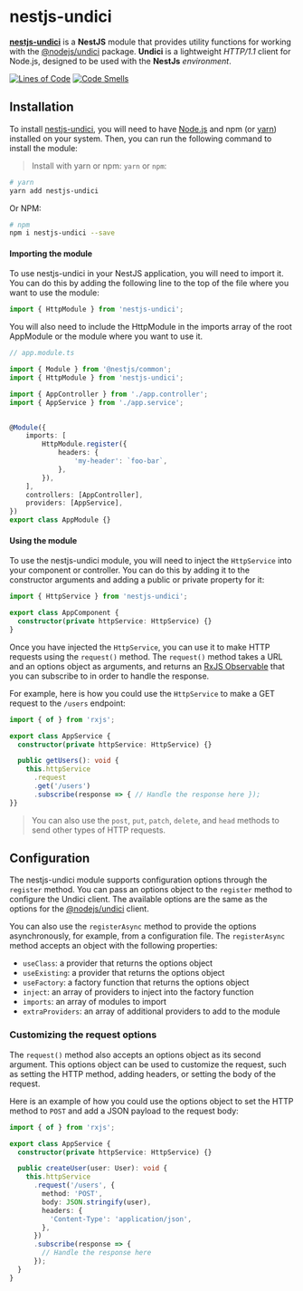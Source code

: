 # nestjs-undici

[**nestjs-undici**](/) is a **NestJS** module that provides utility functions for working with the [@nodejs/undici](https://github.com/nodejs/undici) package. **Undici** is a lightweight *HTTP/1.1* client for Node.js, designed to be used with the **NestJs** *environment*.

[![Lines of Code](https://sonarcloud.io/api/project_badges/measure?project=hebertcisco_nestjs-undici&metric=ncloc)](https://sonarcloud.io/summary/new_code?id=hebertcisco_nestjs-undici) [![Code Smells](https://sonarcloud.io/api/project_badges/measure?project=hebertcisco_nestjs-undici&metric=code_smells)](https://sonarcloud.io/summary/new_code?id=hebertcisco_nestjs-undici)

## Installation

To install [nestjs-undici](https://www.npmjs.com/package/nestjs-undici), you will need to have [Node.js](https://nodejs.org/en/download/) and npm (or [yarn](https://classic.yarnpkg.com/lang/en/docs/install/#windows-stable)) installed on your system. Then, you can run the following command to install the module:

> Install with yarn or npm: `yarn` or `npm`:

```bash
# yarn
yarn add nestjs-undici
```

Or NPM:

```bash
# npm
npm i nestjs-undici --save
```

#### Importing the module

To use nestjs-undici in your NestJS application, you will need to import it. You can do this by adding the following line to the top of the file where you want to use the module:

```ts
import { HttpModule } from 'nestjs-undici';
```

You will also need to include the HttpModule in the imports array of the root AppModule or the module where you want to use it.

```ts
// app.module.ts

import { Module } from '@nestjs/common';
import { HttpModule } from 'nestjs-undici';

import { AppController } from './app.controller';
import { AppService } from './app.service';

  
@Module({
    imports: [
        HttpModule.register({
            headers: {
                'my-header': `foo-bar`,
            },
        }),
    ],
    controllers: [AppController],
    providers: [AppService],
})
export class AppModule {}
```

#### Using the module

To use the nestjs-undici module, you will need to inject the `HttpService` into your component or controller. You can do this by adding it to the constructor arguments and adding a public or private property for it:

```ts
import { HttpService } from 'nestjs-undici';

export class AppComponent {
  constructor(private httpService: HttpService) {}
}
```

Once you have injected the `HttpService`, you can use it to make HTTP requests using the `request()` method. The `request()` method takes a URL and an options object as arguments, and returns an [RxJS Observable](https://rxjs.dev/api/index/class/Observable) that you can subscribe to in order to handle the response.

For example, here is how you could use the `HttpService` to make a GET request to the `/users` endpoint:

```ts
import { of } from 'rxjs';

export class AppService {
  constructor(private httpService: HttpService) {}

  public getUsers(): void {
    this.httpService
      .request
      .get('/users')
      .subscribe(response => { // Handle the response here }); 
}}
```

> You can also use the `post`, `put`, `patch`, `delete`, and `head` methods to send other types of HTTP requests.

## Configuration

The nestjs-undici module supports configuration options through the `register` method. You can pass an options object to the `register` method to configure the Undici client. The available options are the same as the options for the [@nodejs/undici](https://github.com/nodejs/undici) client.

You can also use the `registerAsync` method to provide the options asynchronously, for example, from a configuration file. The `registerAsync` method accepts an object with the following properties:

- `useClass`: a provider that returns the options object
- `useExisting`: a provider that returns the options object
- `useFactory`: a factory function that returns the options object
- `inject`: an array of providers to inject into the factory function
- `imports`: an array of modules to import
- `extraProviders`: an array of additional providers to add to the module

### Customizing the request options

The `request()` method also accepts an options object as its second argument. This options object can be used to customize the request, such as setting the HTTP method, adding headers, or setting the body of the request.

Here is an example of how you could use the options object to set the HTTP method to `POST` and add a JSON payload to the request body:

```ts
import { of } from 'rxjs';

export class AppService {
  constructor(private httpService: HttpService) {}

  public createUser(user: User): void {
    this.httpService
      .request('/users', {
        method: 'POST',
        body: JSON.stringify(user),
        headers: {
          'Content-Type': 'application/json',
        },
      })
      .subscribe(response => {
        // Handle the response here
      });
  }
}
```
